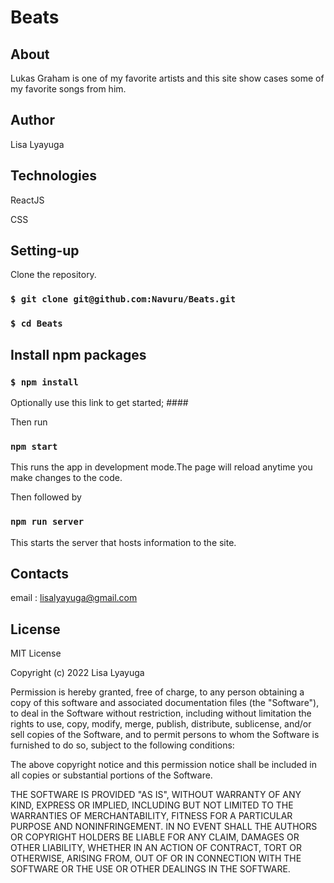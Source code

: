 # Beats

## About

Lukas Graham is one of my favorite artists and this site show cases some of my favorite songs from him.

## Author
Lisa Lyayuga

## Technologies
ReactJS

CSS

## Setting-up
Clone the repository.

### `$ git clone git@github.com:Navuru/Beats.git`

### `$ cd Beats`

## Install npm packages

### `$ npm install`

Optionally use this link to get started; ####

Then run
 ### `npm start`
 This runs the app in development mode.The page will reload anytime you make changes to the code.
 
 Then followed by 
 ### `npm run server`
 This starts the server that hosts information to the site.

 ## Contacts
 email : lisalyayuga@gmail.com

 ## License
 MIT License

 Copyright (c) 2022 Lisa Lyayuga

Permission is hereby granted, free of charge, to any person obtaining a copy of this software and associated documentation files (the "Software"), to deal in the Software without restriction, including without limitation the rights to use, copy, modify, merge, publish, distribute, sublicense, and/or sell copies of the Software, and to permit persons to whom the Software is furnished to do so, subject to the following conditions:

The above copyright notice and this permission notice shall be included in all copies or substantial portions of the Software.

THE SOFTWARE IS PROVIDED "AS IS", WITHOUT WARRANTY OF ANY KIND, EXPRESS OR IMPLIED, INCLUDING BUT NOT LIMITED TO THE WARRANTIES OF MERCHANTABILITY, FITNESS FOR A PARTICULAR PURPOSE AND NONINFRINGEMENT. IN NO EVENT SHALL THE AUTHORS OR COPYRIGHT HOLDERS BE LIABLE FOR ANY CLAIM, DAMAGES OR OTHER LIABILITY, WHETHER IN AN ACTION OF CONTRACT, TORT OR OTHERWISE, ARISING FROM, OUT OF OR IN CONNECTION WITH THE SOFTWARE OR THE USE OR OTHER DEALINGS IN THE SOFTWARE.


